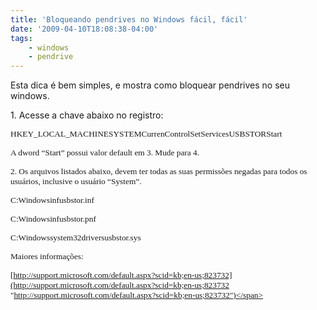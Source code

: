 ```yaml
---
title: 'Bloqueando pendrives no Windows fácil, fácil'
date: '2009-04-10T18:08:38-04:00'
tags:
    - windows
    - pendrive
---
```


Esta dica é bem simples, e mostra como bloquear pendrives no seu windows.

1\. Acesse a chave abaixo no registro:

<span style="font-family: Verdana; font-size: x-small;"><span lang="EN-US" style="font-size: 10pt; font-family: Verdana;">HKEY\_LOCAL\_MACHINESYSTEMCurrenControlSetServicesUSBSTORStart</span></span>

<span style="font-family: Verdana; font-size: x-small;"><span style="font-size: 10pt; font-family: Verdana;">A dword “Start” possui valor default em 3. Mude para 4.</span></span>

<span style="font-family: Verdana; font-size: x-small;"><span style="font-size: 10pt; font-family: Verdana;">2. Os arquivos listados abaixo, devem ter todas as suas permissões negadas para todos os usuários, inclusive o usuário “System”.</span></span>

<span style="font-family: Verdana; font-size: x-small;"><span lang="EN-US" style="font-size: 10pt; font-family: Verdana;">C:Windowsinfusbstor.inf</span></span>

<span style="font-family: Verdana; font-size: x-small;"><span lang="EN-US" style="font-size: 10pt; font-family: Verdana;">C:Windowsinfusbstor.pnf</span></span>

<span style="font-family: Verdana; font-size: x-small;"><span lang="EN-US" style="font-size: 10pt; font-family: Verdana;">C:Windowssystem32driversusbstor.sys</span></span>

<span style="font-family: Verdana; font-size: x-small;"><span lang="EN-US" style="font-size: 10pt; font-family: Verdana;">Maiores informações:</span></span>

<span style="font-family: Verdana; font-size: x-small;"><span style="font-size: 10pt; font-family: Verdana;">[http://support.microsoft.com/default.aspx?scid=kb;en-us;823732](http://support.microsoft.com/default.aspx?scid=kb;en-us;823732 "http://support.microsoft.com/default.aspx?scid=kb;en-us;823732")</span></span>
